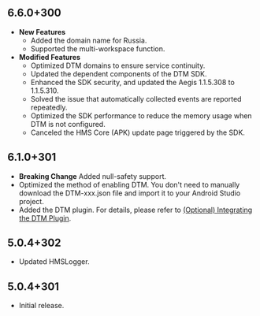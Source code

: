 ## 6.6.0+300

- **New Features**
  - Added the domain name for Russia.
  - Supported the multi-workspace function.
- **Modified Features**
  - Optimized DTM domains to ensure service continuity.
  - Updated the dependent components of the DTM SDK.
  - Enhanced the SDK security, and updated the Aegis 1.1.5.308 to 1.1.5.310.
  - Solved the issue that automatically collected events are reported repeatedly.
  - Optimized the SDK performance to reduce the memory usage when DTM is not configured.
  - Canceled the HMS Core (APK) update page triggered by the SDK.

## 6.1.0+301

- **Breaking Change** Added null-safety support.
- Optimized the method of enabling DTM. You don't need to manually download the DTM-xxx.json file and import it to your Android Studio project.
- Added the DTM plugin. For details, please refer to [(Optional) Integrating the DTM Plugin](https://developer.huawei.com/consumer/en/doc/development/HMSCore-Guides/android-sdk-0000001050041968#EN-US_TOPIC_0000001070586045__section39741922104616?ha_source=hms1).

## 5.0.4+302

- Updated HMSLogger.

## 5.0.4+301

- Initial release.
